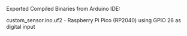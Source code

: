 Exported Compiled Binaries from Arduino IDE:

custom_sensor.ino.uf2 - Raspberry Pi Pico (RP2040) using GPIO 26 as digital input
